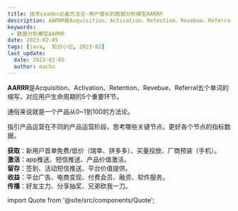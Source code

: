 ```yaml
---
title: 技术Leader必备方法论-用户增长的数据分析模型AARRR
description: AARRR是Acquisition、Activation、Retention、Revebue、Referral五个单词的缩写，对应用户生命周期的5个重要环节。
keywords:
 - 数据分析模型AARRR
date: 2023-02-05
tags: [java,  知识小记, 2023-02]
last_update:
  date: 2023-02-05
  author: machu
---
```




**AARRR**是Acquisition、Activation、Retention、Revebue、Referral五个单词的缩写，对应用户生命周期的5个重要环节。

通俗来说就是一个产品从0~1到100的方法论。

指引产品运营在不同的产品运营阶段，思考哪些关键节点，更好各个节点的指标数据。

**获取**：新用户首单免费/低价（瑞幸、拼多多）、买量投放、厂商预装（手机）。  
**激活**：app推送、短信推送、产品价值激活。  
**留存**：签到、活动短信推送、平台价值提供。  
**收益**：平台广告、电商变现、付费会员、融资、软件服务。  
**传播**：好友主力、分享抽奖、兄弟砍我一刀。  



import Quote from '@site/src/components/Quote';

> <Quote></Quote>

